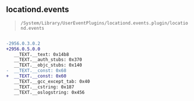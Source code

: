 ## locationd.events

> `/System/Library/UserEventPlugins/locationd.events.plugin/locationd.events`

```diff

-2956.0.3.0.2
+2956.0.5.0.0
   __TEXT.__text: 0x14b8
   __TEXT.__auth_stubs: 0x370
   __TEXT.__objc_stubs: 0x140
-  __TEXT.__const: 0x68
+  __TEXT.__const: 0x60
   __TEXT.__gcc_except_tab: 0x40
   __TEXT.__cstring: 0x187
   __TEXT.__oslogstring: 0x456

```
